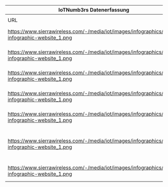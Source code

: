 |IoTNumb3rs Datenerfassung|||||||||||
| ---- | ---- | ---- | ---- | ---- | ---- | ---- | ---- | ---- | ---- | ---- |
||||||||||||
|URL|home_url|filename|device_class|device_count|market_class|market_volume|prognosis_year|publication_year|authorship_class|Dropbox folder|
|https://www.sierrawireless.com/-/media/iot/images/infographics/sierra-infographic-website_1.png|https://www.sierrawireless.com/resources/infographics/euicc/|file7_Sierra-InfoGraphic-Website_1.png|IoT SIMs|227000000|||2024||company|MariaMarg/20181117-0000|
|https://www.sierrawireless.com/-/media/iot/images/infographics/sierra-infographic-website_1.png|https://www.sierrawireless.com/resources/infographics/euicc/|file7_Sierra-InfoGraphic-Website_1.png|Building security|17000000|||2024||company|MariaMarg/20181117-0000|
|https://www.sierrawireless.com/-/media/iot/images/infographics/sierra-infographic-website_1.png|https://www.sierrawireless.com/resources/infographics/euicc/|file7_Sierra-InfoGraphic-Website_1.png|Usage-based Insurance|18000000|||2024||company|MariaMarg/20181117-0000|
|https://www.sierrawireless.com/-/media/iot/images/infographics/sierra-infographic-website_1.png|https://www.sierrawireless.com/resources/infographics/euicc/|file7_Sierra-InfoGraphic-Website_1.png|Smart Metering|46000000|||2024||company|MariaMarg/20181117-0000|
|https://www.sierrawireless.com/-/media/iot/images/infographics/sierra-infographic-website_1.png|https://www.sierrawireless.com/resources/infographics/euicc/|file7_Sierra-InfoGraphic-Website_1.png|Building security|17000000|||2024|||MariaMarg/20181117-0000|
|https://www.sierrawireless.com/-/media/iot/images/infographics/sierra-infographic-website_1.png|https://www.sierrawireless.com/resources/infographics/euicc/|file7_Sierra-InfoGraphic-Website_1.png|Retail POS, Health Monitoring, Trackers and other|50000000|||2024||company|MariaMarg/20181117-0000|
|https://www.sierrawireless.com/-/media/iot/images/infographics/sierra-infographic-website_1.png|https://www.sierrawireless.com/resources/infographics/euicc/|file7_Sierra-InfoGraphic-Website_1.png|connected cars|95000000|||2024||company|MariaMarg/20181117-0000|
